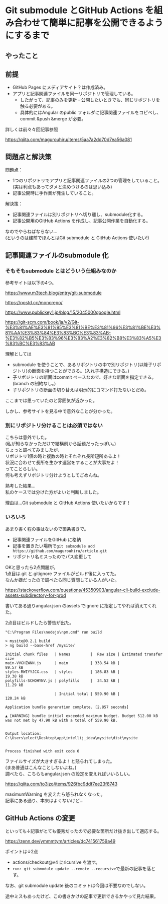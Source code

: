 # Git submodule とGitHub Actions を組み合わせて簡単に記事を公開できるようにするまで

## やったこと


## 前提
- GitHub Pages にメディアサイト？は作成済み。<br>
- アプリと記事関連ファイルを同一リポジトリで管理している。<br>
  - したがって、記事のみを更新・公開したいときでも、同じリポジトリを触る必要がある。<br>
  - 具体的にはAngular のpublic フォルダに記事関連ファイルをコピペし、commit &push &merge が必要。<br>

詳しくは前々々回記事参照<br>

https://qiita.com/magurouhiru/items/5aa7a2dd70d7ea56a081

## 問題点と解決策
問題点：<br>
- 1つのリポジトリでアプリと記事関連ファイルの2つの管理をしていること。(実は利点もあってダメと決めつけるのは思い込み)<br>
- 記事公開時に手作業が発生していること。<br>

解決策：<br>
- 記事関連ファイルは別リポジトリへ切り離し、submodule化する。<br>
- 記事公開用のGitHub Actions を作成し、記事公開作業を自動化する。<br>

なのでやらねばならない...<br>
(というのは建前でほんとはGit submodule と GitHub Actions 使いたい!)<br>

## 記事関連ファイルのsubmodule 化
### そもそもsubmodule とはどういう仕組みなのか
参考サイトは以下の4つ。<br>

https://www.m3tech.blog/entry/git-submodule

https://postd.cc/monorepo/

https://www.publickey1.jp/blog/15/2045000google.html

https://git-scm.com/book/ja/v2/Git-%E3%81%AE%E3%81%95%E3%81%BE%E3%81%96%E3%81%BE%E3%81%AA%E3%83%84%E3%83%BC%E3%83%AB-%E3%82%B5%E3%83%96%E3%83%A2%E3%82%B8%E3%83%A5%E3%83%BC%E3%83%AB

理解としては<br>
- submodule を使うことで、あるリポジトリの中で別リポジトリ(以降子リポジトリ)の断面を持つことができる。(入れ子構造にできる。)<br>
- 子リポジトリの断面はcommit ベースなので、好きな断面を指定できる。(branch の制約なし。)<br>
- 子リポジトリの断面の切り替えは明示的にコマンド打たないとだめ。<br>

ここまでは思っていたのと雰囲気が近かった。<br>

しかし、参考サイトを見る中で意外なことが分かった。<br>

### 別にリポジトリ分けることは必須ではない
こちらは意外でした。<br>
(私が知らなかっただけで結構前から話題だったっぽい。)<br>
ちょっと調べてみましたが、<br>
リポジトリ1個の時と複数の時とそれぞれ長所短所あるよ！<br>
状況に合わせて長所を生かす運営をすることが大事だよ！<br>
ってことらしい。<br>
何も考えずリポジトリ分けようとしてごめんね。<br>

熟考した結果...<br>
私のケースでは分けた方がよいと判断しました。<br>

理由は...Git submodule と GitHub Actions 使いたいからです！<br>

### いろいろ
あまり書く程の事はないので箇条書きで。<br>
- 記事関連ファイルをGitHub に格納<br>
- 記事を置きたい場所で`git submodule add https://github.com/magurouhiru/article.git`<br>
- リポジトリ名ミスったのでパス変更して<br>

OKと思ったら2点問題が。<br>
1点目は.git と.gitignore ファイルがビルド後に入ってた。<br>
なんか嫌だったので調べたら同じ質問している人がいた。<br>

https://stackoverflow.com/questions/45350903/angular-cli-build-exclude-assets-subdirectory-for-prod

書いてある通りangular.json のassets でignore に指定してやれば消えてくれた。<br>

2点目はビルドしたら警告が出た。<br>
```aiignore
"C:\Program Files\nodejs\npm.cmd" run build

> mysite@0.2.1 build
> ng build --base-href /mysite/

Initial chunk files   | Names         |  Raw size | Estimated transfer size
main-VVGHZWNN.js      | main          | 338.54 kB |                89.57 kB
styles-RWIYYJCX.css   | styles        | 186.83 kB |                19.38 kB
polyfills-SCHOHYNV.js | polyfills     |  34.52 kB |                11.29 kB

                      | Initial total | 559.90 kB |               120.24 kB

Application bundle generation complete. [2.857 seconds]

▲ [WARNING] bundle initial exceeded maximum budget. Budget 512.00 kB was not met by 47.90 kB with a total of 559.90 kB.


Output location: C:\Users\elect\Desktop\app\intellij_idea\mysite\dist\mysite


Process finished with exit code 0
```

ファイルサイズが大きすぎるよ！と怒られてしまった。<br>
(まあ普通はこんなことしないよね。)<br>
調べたら、こちらもangular.json の設定を変えればいいらしい。<br>

https://qiita.com/to3izo/items/926fbc9ddf7ee23f8743

maximumWarning を変えたら怒られなくなった。<br>
記事にある通り、本来はよくないけど...<br>

## GitHub Actions の変更
といっても↓記事がとても優秀だったので必要な箇所だけ抜き出して適応する。<br>

https://zenn.dev/ymmmtym/articles/dc741561759a49

ポイントは↓2点<br>
- actions/checkout@v4 にricursive を渡す。<br>
- `run: git submodule update --remote --recursive`で最新の記事を落とす。<br>

なお、git submodule update 後のコミットは今回は不要なのでしない。<br>

途中ミスもあったけど、この書きかけの記事で更新できるかやって見た結果。<br>
